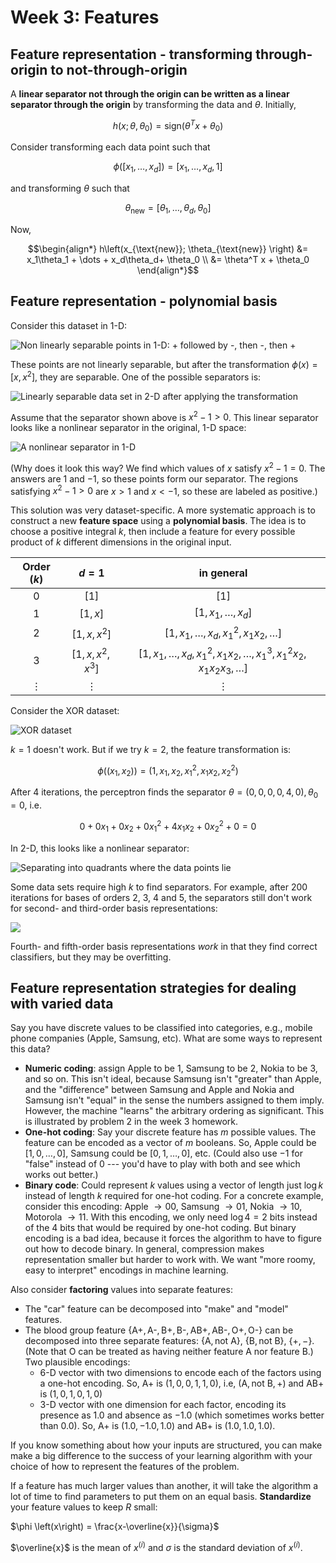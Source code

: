 # Week 3: Features
## Feature representation - transforming through-origin to not-through-origin

A **linear separator not through the origin can be written as a linear separator through the origin** by transforming the data and $\theta$. Initially,

$$h\left(x; \theta, \theta_0 \right) = \text{sign}\left(\theta^Tx + \theta_0 \right)$$

Consider transforming each data point such that

$$\phi\left(\left[x_1, \dots, x_d \right] \right) = \left[x_1, \dots, x_d, 1 \right]$$

and transforming $\theta$ such that

$$\theta_{\text{new}} = \left[\theta_1, \dots, \theta_d, \theta_0 \right]$$

Now, 

$$\begin{align*}
h\left(x_{\text{new}}; \theta_{\text{new}} \right) &= x_1\theta_1 + \dots + x_d\theta_d+ \theta_0 \\
&= \theta^T x + \theta_0
\end{align*}$$

## Feature representation - polynomial basis

Consider this dataset in 1-D:

![Non linearly separable points in 1-D: + followed by -, then -, then +](https://i.ibb.co/7kgZdDs/Screenshot-2024-04-08-201000.png)

These points are not linearly separable, but after the transformation $\phi(x) = \left[x, x^2 \right]$, they are separable. One of the possible separators is:

![Linearly separable data set in 2-D after applying the transformation](https://i.ibb.co/LJqH1bp/Screenshot-2024-04-08-201243.png)

Assume that the separator shown above is $x^2 - 1 > 0$. This linear separator looks like a nonlinear separator in the original, 1-D space: 

![A nonlinear separator in 1-D](https://i.ibb.co/nDPwR14/Screenshot-2024-04-08-201511.png)

(Why does it look this way? We find which values of $x$ satisfy $x^2 - 1 = 0$. The answers are $1$ and $-1$, so these points form our separator. The regions satisfying $x^2-1>0$ are $x>1$ and $x<-1$, so these are labeled as positive.)

This solution was very dataset-specific. A more systematic approach is to construct a new **feature space** using a **polynomial basis**. The idea is to choose a positive integral $k$, then include a feature for every possible product of $k$ different dimensions in the original input.

| Order ($k$) | $d=1$ | in general | 
| :---: | :---: | :---: |
| 0 | $\left[1 \right]$ | $[1]$ |
| 1 | $\left[1, x \right]$ | $\left[1, x_1, \dots, x_d \right]$ |
| 2 | $\left[1, x, x^2 \right]$ | $\left[1, x_1, \dots, x_d, x_1^2, x_1x_2, \dots \right]$ |
| 3 | $\left[1, x, x^2, x^3 \right]$ | $\left[1, x_1, \dots, x_d, x_1^2, x_1x_2, \dots, x_1^3, x_1^2x_2, x_1x_2x_3, \dots \right]$ |
| $\vdots$ | $\vdots$ | $\vdots$ |

Consider the XOR dataset:

![XOR dataset](https://i.ibb.co/Bsyqncm/Screenshot-2024-04-08-200820.png)

$k=1$ doesn't work. But if we try $k=2$, the feature transformation is:

$$\phi\left(\left(x_1, x_2 \right) \right) = \left(1,x_1, x_2, x_1^2, x_1x_2, x_2^2 \right)$$

After 4 iterations, the perceptron finds the separator $\theta = \left(0, 0, 0, 0, 4, 0 \right), \theta_0 = 0$, i.e.

$$0 + 0x_1 + 0x_2 + 0x_1^2 + 4x_1x_2 + 0x_2^2+ 0 = 0$$

In 2-D, this looks like a nonlinear separator:

![Separating into quadrants where the data points lie](https://i.ibb.co/mDMJ7ND/Screenshot-2024-04-08-204329.png)

Some data sets require high $k$ to find separators. For example, after $200$ iterations for bases of orders $2$, $3$, $4$ and $5$, the separators still don't work for second- and third-order basis representations:

![](https://i.ibb.co/9pk1QVS/Screenshot-2024-04-08-204708.png)

Fourth- and fifth-order basis representations *work* in that they find correct classifiers, but they may be overfitting.

## Feature representation strategies for dealing with varied data

Say you have discrete values to be classified into categories, e.g., mobile phone companies (Apple, Samsung, etc). What are some ways to represent this data?

- **Numeric coding**: assign Apple to be $1$, Samsung to be $2$, Nokia to be $3$, and so on. This isn't ideal, because Samsung isn't "greater" than Apple, and the "difference" between Samsung and Apple and Nokia and Samsung isn't "equal" in the sense the numbers assigned to them imply. However, the machine "learns" the arbitrary ordering as significant. This is illustrated by problem 2 in the week 3 homework.
- **One-hot coding**: Say your discrete feature has $m$ possible values. The feature can be encoded as a vector of $m$ booleans. So, Apple could be $\left[ 1, 0, \dots, 0\right]$, Samsung could be $\left[0, 1, \dots, 0 \right]$, etc. (Could also use $-1$ for "false" instead of $0$ --- you'd have to play with both and see which works out better.)
- **Binary code**: Could represent $k$ values using a vector of length just $\log k$ instead of length $k$ required for one-hot coding. For a concrete example, consider this encoding: Apple $\rightarrow 00$, Samsung $\rightarrow 01$, Nokia $\rightarrow 10$, Motorola $\rightarrow 11$. With this encoding, we only need $\log 4 = 2$ bits instead of the $4$ bits that would be required by one-hot coding. But binary encoding is a bad idea, because it forces the algorithm to have to figure out how to decode binary. 
In general, compression makes representation smaller but harder to work with. We want "more roomy, easy to interpret" encodings in machine learning. 

Also consider **factoring** values into separate features:

- The "car" feature can be decomposed into "make" and "model" features.
- The blood group feature $\{\text{A+}, \text{A-}, \text{B+}, \text{B-}, \text{AB+}, \text{AB-}, \text{O+}, \text{O-}\}$ can be decomposed into three separate features: $\{\text{A}, \text{not A}\}$, $\{\text{B}, \text{not B}\}$, $\{+, -\}$. (Note that $\text{O}$ can be treated as having neither feature $\text{A}$ nor feature $\text{B}$.) Two plausible encodings:
	-  6-D vector with two dimensions to encode each of the factors using a one-hot encoding. So, $\text{A+}$ is $\left(1, 0, 0, 1, 1, 0\right)$, i.e, $\left(\text{A}, \text{not B}, + \right)$ and $\text{AB+}$ is $\left(1, 0, 1, 0, 1, 0 \right)$
	- 3-D vector with one dimension for each factor, encoding its presence as $1.0$ and absence as $-1.0$ (which sometimes works better than $0.0$). So, $\text{A+}$ is $\left(1.0, -1.0, 1.0 \right)$ and $\text{AB+}$ is $\left(1.0, 1.0, 1.0 \right)$.

If you know something about how your inputs are structured, you can make make a big difference to the success of your learning algorithm with your choice of how to represent the features of the problem.

If a feature has much larger values than another, it will take the algorithm a lot of time to find parameters to put them on an equal basis. **Standardize** your feature values to keep $R$ small:

$\phi \left(x\right) = \frac{x-\overline{x}}{\sigma}$ 

$\overline{x}$ is the mean of $x^{(i)}$ and $\sigma$ is the standard deviation of $x^{(i)}$.
